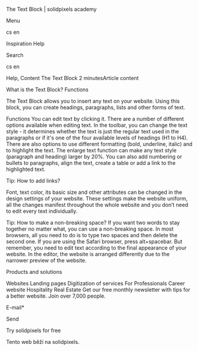 <p>The Text Block | solidpixels academy</p>
<p>Menu</p>
<p>cs en</p>
<p>Inspiration Help</p>
<p>Search</p>
<p>cs en</p>
<p>Help, Content
The Text Block
2 minutesArticle content</p>
<p>What is the Text Block?
Functions</p>
<p>The Text Block allows you to insert any text on your website. Using this block, you can create headings, paragraphs, lists and other forms of text.</p>
<p>Functions
You can edit text by clicking it.
There are a number of different options available when editing text. In the toolbar, you can change the text style - it determines whether the text is just the regular text used in the paragraphs or if it's one of the four available levels of headings (H1 to H4). There are also options to use different formatting (bold, underline, italic) and to highlight the text. The enlarge text function can make any text style (paragraph and heading) larger by 20%. You can also add numbering or bullets to paragraphs, align the text, create a table or add a link to the highlighted text.</p>
<p>Tip: How to add links?</p>
<p>Font, text color, its basic size and other attributes can be changed in the design settings of your website. These settings make the website uniform, all the changes manifest throughout the whole website and you don’t need to edit every text individually.</p>
<p>Tip: How to make a non-breaking space? If you want two words to stay together no matter what, you can use a non-breaking space. In most browsers, all you need to do is to type two spaces and then delete the second one. If you are using the Safari browser, press alt+spacebar. But remember, you need to edit text according to the final appearance of your website. In the editor, the website is arranged differently due to the narrower preview of the website.</p>
<p>Products and solutions</p>
<p>Websites
Landing pages
Digitization of services
For Professionals
 Career website
Hospitality
Real Estate
 Get our free monthly newsletter with tips for a better website. Join over 7,000 people.</p>
<p>E-mail*</p>
<p>Send</p>
<p>Try solidpixels for free</p>
<p>Tento web běží na solidpixels.</p>